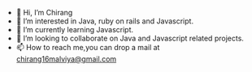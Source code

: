 - 👋 Hi, I’m Chirang
- 👀 I’m interested in Java, ruby on rails and Javascript.
- 🌱 I’m currently learning Javascript.
- 💞️ I’m looking to collaborate on Java and Javascript related projects.
- 📫 How to reach me,you can drop a mail at chirang16malviya@gmail.com

<!---
Chirang/Chirang is a ✨ special ✨ repository because its `README.md` (this file) appears on your GitHub profile.
You can click the Preview link to take a look at your changes.
--->
